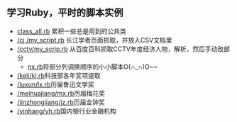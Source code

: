 **学习Ruby，平时的脚本实例**
---
* [class_all.rb](https://github.com/myvary/Ruby_Learn/blob/master/class_all.rb) 累积一些总是用到的公共类
* [/cj /my_script.rb](https://github.com/myvary/Ruby_Learn/blob/master/cj/my_script.rb) 长江学者页面抓取，并放入CSV文档里
* [/cctv/my_scrip.rb](https://github.com/myvary/Ruby_Learn/blob/master/cctv/my_script.rb) 从百度百科抓取CCTV年度经济人物，解析，然后手动改部分
	* [nx.rb](https://github.com/myvary/Ruby_Learn/blob/master/cctv/nx.rb)将部分列调换顺序的小小脚本O(∩_∩)O~~
* [/keji/kj.rb](https://github.com/myvary/Ruby_Learn/blob/master/keji/kj.rb)科技部各年奖项提取
* [/luxun/lx.rb](https://github.com/myvary/Ruby_Learn/blob/master/luxun/lx.rb)历届鲁迅文学奖
* [/meihuajiang/mx.rb](https://github.com/myvary/Ruby_Learn/blob/master/meihuajiang/mx.rb)历届梅花奖
* [/jinzhongjiang/jz.rb](https://github.com/myvary/Ruby_Learn/blob/master/jinzhongjiang/jz.rb)历届金钟奖
* [/yinhang/yh.rb](https://github.com/myvary/Ruby_Learn/blob/master/yinhuang/yh.rb)国内银行业金融机构